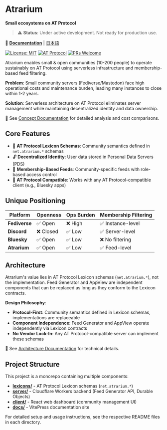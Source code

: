 # Atrarium

**Small ecosystems on AT Protocol**

> ⚠️ **Status**: Under active development. Not ready for production use.

📖 **[Documentation](https://docs.atrarium.net)** | [日本語](https://docs.atrarium.net/ja/)

[![License: MIT](https://img.shields.io/badge/License-MIT-yellow.svg)](LICENSE)
[![AT Protocol](https://img.shields.io/badge/AT%20Protocol-Compatible-blue)](https://atproto.com/)
[![PRs Welcome](https://img.shields.io/badge/PRs-welcome-brightgreen.svg)](http://makeapullrequest.com)

Atrarium enables small & open communities (10-200 people) to operate sustainably on AT Protocol using serverless infrastructure and membership-based feed filtering.

**Problem**: Small community servers (Fediverse/Mastodon) face high operational costs and maintenance burden, leading many instances to close within 1-2 years.

**Solution**: Serverless architecture on AT Protocol eliminates server management while maintaining decentralized identity and data ownership.

📖 See [Concept Documentation](https://docs.atrarium.net/en/guide/concept.html) for detailed analysis and cost comparisons.

## Core Features

- 🔌 **AT Protocol Lexicon Schemas**: Community semantics defined in `net.atrarium.*` schemas
- 🔓 **Decentralized Identity**: User data stored in Personal Data Servers (PDS)
- 🎯 **Membership-Based Feeds**: Community-specific feeds with role-based access control
- 📱 **AT Protocol Compatible**: Works with any AT Protocol-compatible client (e.g., Bluesky apps)

## Unique Positioning

| Platform | Openness | Ops Burden | Membership Filtering |
|----------|----------|------------|----------------------|
| **Fediverse** | ✅ Open | ❌ High | ✅ Instance-level |
| **Discord** | ❌ Closed | ✅ Low | ✅ Server-level |
| **Bluesky** | ✅ Open | ✅ Low | ❌ No filtering |
| **Atrarium** | ✅ Open | ✅ Low | ✅ Feed-level |

## Architecture

Atrarium's value lies in AT Protocol Lexicon schemas (`net.atrarium.*`), not the implementation. Feed Generator and AppView are independent components that can be replaced as long as they conform to the Lexicon contracts.

**Design Philosophy**:
- **Protocol-First**: Community semantics defined in Lexicon schemas, implementations are replaceable
- **Component Independence**: Feed Generator and AppView operate independently via Lexicon contracts
- **No Vendor Lock-In**: Any AT Protocol-compatible server can implement these schemas

📖 See [Architecture Documentation](https://docs.atrarium.net/en/architecture/system-design.html) for technical details.

## Project Structure

This project is a monorepo containing multiple components:

- **[lexicons/](lexicons/README.md)** - AT Protocol Lexicon schemas (`net.atrarium.*`)
- **[server/](server/README.md)** - Cloudflare Workers backend (Feed Generator API, Durable Objects)
- **[client/](client/README.md)** - React web dashboard (community management UI)
- **[docs/](docs/README.md)** - VitePress documentation site

For detailed setup and usage instructions, see the respective README files in each directory.